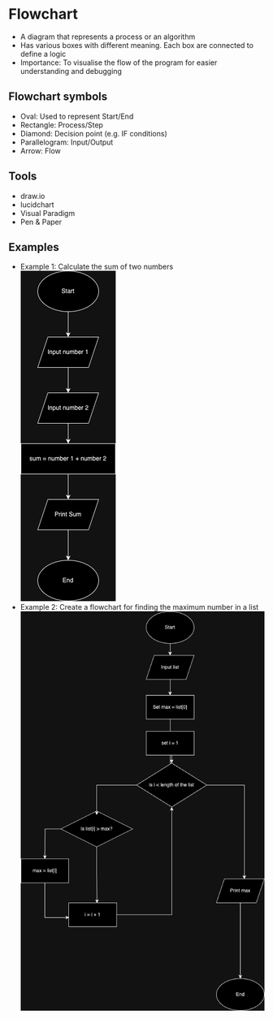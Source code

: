 # Flowchart
- A diagram that represents a process or an algorithm
- Has various boxes with different meaning. Each box are connected to define a logic
- Importance: To visualise the flow of the program for easier understanding and debugging

## Flowchart symbols
- Oval: Used to represent Start/End
- Rectangle: Process/Step
- Diamond: Decision point (e.g. IF conditions)
- Parallelogram: Input/Output
- Arrow: Flow

## Tools
- draw.io
- lucidchart
- Visual Paradigm
- Pen & Paper

## Examples
- Example 1: Calculate the sum of two numbers
![Flowchart diagram of calculating the sum of two numbers](./Flowchart_sum.drawio.png)
- Example 2: Create a flowchart for finding the maximum number in a list
![Flowchart diagram of calculating max number in a list](./flowchart_max_num.drawio.png)